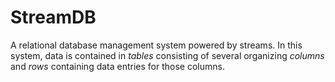 # StreamDB
A relational database management system powered by streams. In this system, data
is contained in *tables* consisting of several organizing *columns* and *rows*
containing data entries for those columns.
